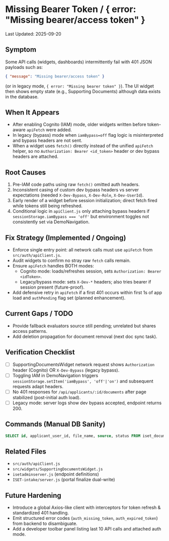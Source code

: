 # Missing Bearer Token / { error: "Missing bearer/access token" }

Last Updated: 2025-09-20

## Symptom
Some API calls (widgets, dashboards) intermittently fail with 401 JSON payloads such as:
```json
{ "message": "Missing bearer/access token" }
```
(or in legacy mode, `{ error: "Missing bearer token" }`). The UI widget then shows empty state (e.g., Supporting Documents) although data exists in the database.

## When It Appears
- After enabling Cognito (IAM) mode, older widgets written before token-aware `apiFetch` were added.
- In legacy (bypass) mode when `iamBypass=off` flag logic is misinterpreted and bypass headers are not sent.
- When a widget uses `fetch()` directly instead of the unified `apiFetch` helper, so no `Authorization: Bearer <id_token>` header or dev bypass headers are attached.

## Root Causes
1. Pre-IAM code paths using raw `fetch()` omitted auth headers.
2. Inconsistent casing of custom dev bypass headers vs server expectations (needed `X-Dev-Bypass`, `X-Dev-Role`, `X-Dev-UserId`).
3. Early render of a widget before session initialization; direct fetch fired while tokens still being refreshed.
4. Conditional logic in `apiClient.js` only attaching bypass headers if `sessionStorage.iamBypass === 'off'` but environment toggles not consistently set via DemoNavigation.

## Fix Strategy (Implemented / Ongoing)
- Enforce single entry point: all network calls must use `apiFetch` from `src/auth/apiClient.js`.
- Audit widgets to confirm no stray raw `fetch` calls remain.
- Ensure `apiFetch` handles BOTH modes:
  - Cognito mode: loads/refreshes session, sets `Authorization: Bearer <idToken>`.
  - Legacy/bypass mode: sets `X-Dev-*` headers; also tries bearer if session present (future-proof).
- Add defensive retry in `apiFetch` if a first 401 occurs within first 1s of app load and `authPending` flag set (planned enhancement).

## Current Gaps / TODO
- Provide fallback evaluators source still pending; unrelated but shares access patterns.
- Add deletion propagation for document removal (next doc sync task).

## Verification Checklist
- [ ] SupportingDocumentsWidget network request shows `Authorization` header (Cognito) OR `X-Dev-Bypass` (legacy bypass).
- [ ] Toggling IAM in DemoNavigation triggers `sessionStorage.setItem('iamBypass', 'off'|'on')` and subsequent requests adapt headers.
- [ ] No 401 responses for `/api/applicants/:id/documents` after page stabilized (post-initial auth load).
- [ ] Legacy mode: server logs show dev bypass accepted, endpoint returns 200.

## Commands (Manual DB Sanity)
```sql
SELECT id, applicant_user_id, file_name, source, status FROM iset_document ORDER BY id DESC LIMIT 10;
```

## Related Files
- `src/auth/apiClient.js`
- `src/widgets/SupportingDocumentsWidget.js`
- `isetadminserver.js` (endpoint definitions)
- `ISET-intake/server.js` (portal finalize dual-write)

## Future Hardening
- Introduce a global Axios-like client with interceptors for token refresh & standardized 401 handling.
- Emit structured error codes (`auth_missing_token`, `auth_expired_token`) from backend to disambiguate.
- Add a developer toolbar panel listing last 10 API calls and attached auth mode.
